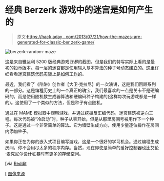 # 经典 Berzerk 游戏中的迷宫是如何产生的

> 原文:[https://hack aday . com/2013/07/21/how-the-mazes-are-generated-for-classic-ber zerk-game/](https://hackaday.com/2013/07/21/how-the-mazes-were-generated-for-classic-berzerk-game/)

![berzerk-random-maze](../Images/5c2dd9c36a0bc6a5f87a0363c8efb5a1.png)

这是来自雅达利 5200 版经典游戏*狂暴*的截图。但是我们的特写实际上看的是最初的投币版本。每一层的迷宫都是使用输入基本算法的种子号动态建立的。这里仔细看看[迷宫建筑代码实际上是如何工作的](http://www.robotron2084guidebook.com/home/games/berzerk/mazegenerator/code/)。

最近，我们看了《陷阱》创作者【大卫·克拉尼】的一次演讲，这是我们回顾系列的一部分。这是编程历史上的一个真正的瑰宝，我们最喜欢的一点是关卡不是硬编码的，而是使用随机数生成器算法和硬编码种子构建的(这样每次玩游戏都是一样的)。这使用了一个类似的方法，但是种子有点随机。

通过在 MAME 模拟器中观察游戏，并通过挖掘反汇编代码，迷宫建筑被逆向工程。每次代码被“冷启动”时，种子从零开始，但是从那里房间号被用作下一个种子。这是通过一个非常简单的算法。它为墙壁生成方向，使用少量逐位操作在房间内添加柱子。

如果你正在为你的嵌入式项目编写游戏，这是一个很好的学习机会。通过编程生成房间，你不会用尽太多的程序内存。当然，现在即使是简单的爱好控制器也比艾伦·麦克尼尔设计狂暴时有更多的存储空间。

[via [Reddit](http://www.reddit.com/r/programming/comments/1ik1pv/how_it_works_explanation_of_the_random_number/)

[ [图像来源](http://www.8-bitcentral.com/reviews/5200berzerk.html)